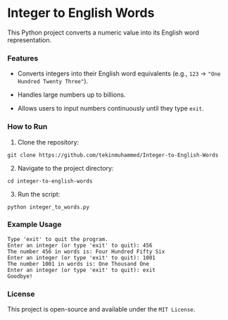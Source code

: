 # Integer to English Words

This Python project converts a numeric value into its English word representation.


### Features

- Converts integers into their English word equivalents (e.g., `123` → `"One Hundred Twenty Three"`).

- Handles large numbers up to billions.

- Allows users to input numbers continuously until they type `exit`.


### How to Run

1. Clone the repository:

```
git clone https://github.com/tekinmuhammed/Integer-to-English-Words
```

2. Navigate to the project directory:

```
cd integer-to-english-words
```

3. Run the script:

```
python integer_to_words.py
```


### Example Usage

```Welcome to the 'Integer to English Words' converter!
Type 'exit' to quit the program.
Enter an integer (or type 'exit' to quit): 456
The number 456 in words is: Four Hundred Fifty Six
Enter an integer (or type 'exit' to quit): 1001
The number 1001 in words is: One Thousand One
Enter an integer (or type 'exit' to quit): exit
Goodbye!
```

### License

This project is open-source and available under the `MIT License`.
